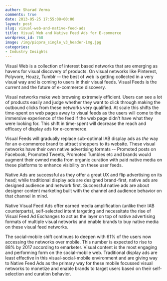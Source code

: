 ```yaml
---
author: Sharad Verma
comments: true
date: 2013-05-25 17:55:08+00:00
layout: post
slug: visual-web-and-native-feed-ads
title: Visual Web and Native Feed Ads for E-commerce
wordpress_id: 768
image: /img/piqora_single_v3_header-img.jpg
categories:
- Industry Insights
---
```


Visual Web is a collection of interest based networks that are emerging as havens for visual discovery of products. On visual networks like Pinterest, Polyvore, Houzz, Tumblr -- the best of web is getting collected in a very visual way and is coming to users in their visual feeds. Visual Feeds is the current and the future of e-commerce discovery.

Visual networks make web browsing extremely efficient. Users can see a lot of products easily and judge whether they want to click through making the outbound clicks from these networks very qualified. At scale this shifts the time-spent on web pages away to visual feeds as the users will come to the immersive experience of the feed if the web page didn't have what they were looking for. This shift in time-spent will decrease the reach and efficacy of display ads for e-commerce.

Visual Feeds will gradually replace sub-optimal IAB display ads as _the_ way for an e-commerce brand to attract shoppers to its website. These visual networks have their own native advertising formats -- Promoted posts on Facebook, Promoted Tweets, Promoted Tumbles etc and brands would augment their owned media from organic curation with paid native media on these platforms to enhance visibility on these user feeds.

Native Ads are successful as they offer a great UX and flip advertising on its head; while traditional display ads are designed brand-first, native ads are designed audience and network first. Successful native ads are about designer content marketing built with the channel and audience behavior on that channel in mind.

Native Visual Feed Ads offer earned media amplification (unlike their IAB counterparts), self-selected intent targeting and necessitate the rise of Visual Feed Ad Exchanges to act as the layer on top of native advertising formats of multiple visual networks and enable brands to buy native media on these visual feed networks.

The social-mobile shift continues to deepen with 61% of the users now accessing the networks over mobile. This number is expected to rise to 88% by 2017 according to emarketer. Visual content is the most engaging and performing form on the social-mobile web. Traditional display ads are least effective in this visual-social-mobile environment and are giving way to Native Feed Ads as the primary way for these mobile focussed visual networks to monetize and enable brands to target users based on their self-selection and curation behavior.
